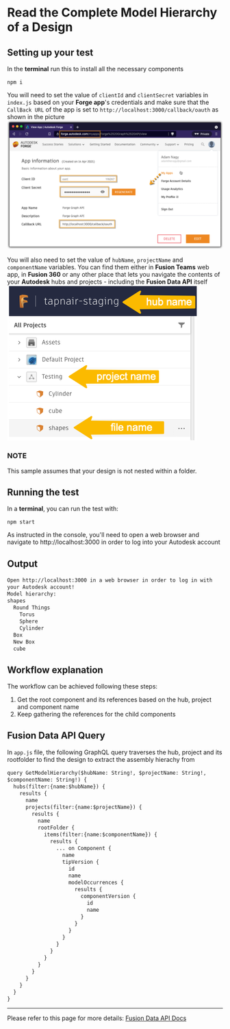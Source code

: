 # Read the Complete Model Hierarchy of a Design

## Setting up your test
In the **terminal** run this to install all the necessary components
```
npm i
``` 

You will need to set the value of `clientId` and `clientSecret` variables in `index.js` based on your **Forge app**'s credentials and make sure that the `CallBack URL` of the app is set to `http://localhost:3000/callback/oauth` as shown in the picture\
![Get 3-legged token](./readme/ForgeCredentials.png)

You will also need to set the value of `hubName`, `projectName` and `componentName` variables. You can find them either in **Fusion Teams** web app, in **Fusion 360** or any other place that lets you navigate the contents of your **Autodesk** hubs and projects - including the **Fusion Data API** itself\
![Get version id](./readme/inputs.png)

### NOTE
This sample assumes that your design is not nested within a folder.

## Running the test
In a **terminal**, you can run the test with:
```
npm start
```
As instructed in the console, you'll need to open a web browser and navigate to http://localhost:3000 in order to log into your Autodesk account 

## Output
```
Open http://localhost:3000 in a web browser in order to log in with your Autodesk account!
Model hierarchy:
shapes
  Round Things
    Torus
    Sphere
    Cylinder
  Box
  New Box
  cube
```
## Workflow explanation

The workflow can be achieved following these steps:

1. Get the root component and its references based on the hub, project and component name
2. Keep gathering the references for the child components

## Fusion Data API Query

In `app.js` file, the following GraphQL query traverses the hub, project and its rootfolder to find the design to extract the assembly hierachy from

```
query GetModelHierarchy($hubName: String!, $projectName: String!, $componentName: String!) {
  hubs(filter:{name:$hubName}) {
    results {
      name
      projects(filter:{name:$projectName}) {
        results {
          name
          rootFolder {
            items(filter:{name:$componentName}) {
              results {
                ... on Component {
                  name
                  tipVersion {
                    id
                    name 
                    modelOccurrences {
                      results {
                        componentVersion {
                          id
                          name
                        }
                      }
                    }
                  }
                }
              }
            }
          }
        }
      }
    }
  }
}
```


-----------

Please refer to this page for more details: [Fusion Data API Docs](https://forge.autodesk.com/en/docs/fusiondata/v1/developers_guide/overview/)
